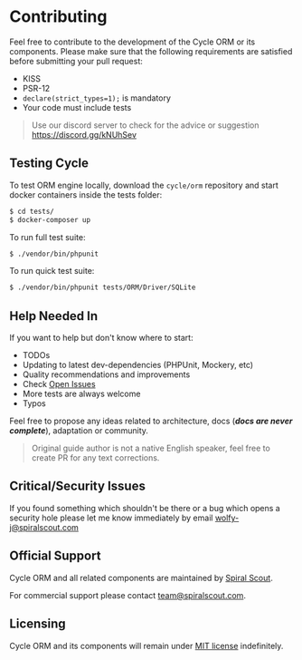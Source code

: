 # Contributing
Feel free to contribute to the development of the Cycle ORM or its components.
Please make sure that the following requirements are satisfied before submitting your pull request:

* KISS
* PSR-12
* `declare(strict_types=1);` is mandatory
* Your code must include tests

> Use our discord server to check for the advice or suggestion https://discord.gg/kNUhSev

## Testing Cycle
To test ORM engine locally, download the `cycle/orm` repository and start docker containers inside the tests folder:

```bash
$ cd tests/
$ docker-composer up
```

To run full test suite:

```bash
$ ./vendor/bin/phpunit
```

To run quick test suite:

```bash
$ ./vendor/bin/phpunit tests/ORM/Driver/SQLite
```

## Help Needed In
If you want to help but don't know where to start:

* TODOs
* Updating to latest dev-dependencies (PHPUnit, Mockery, etc)
* Quality recommendations and improvements
* Check [Open Issues](https://github.com/spiral/framework/issues)
* More tests are always welcome
* Typos

Feel free to propose any ideas related to architecture, docs (___docs are never complete___),  adaptation or community.

> Original guide author is not a native English speaker, feel free to create PR for any text corrections.

## Critical/Security Issues
If you found something which shouldn't be there or a bug which opens a security hole please let me know immediately by email
[wolfy-j@spiralscout.com](mailto:team@spiralscout.com)

## Official Support
Cycle ORM and all related components are maintained by [Spiral Scout](https://spiralscout.com/).

For commercial support please contact team@spiralscout.com.

## Licensing
Cycle ORM and its components will remain under [MIT license](license.md) indefinitely.

